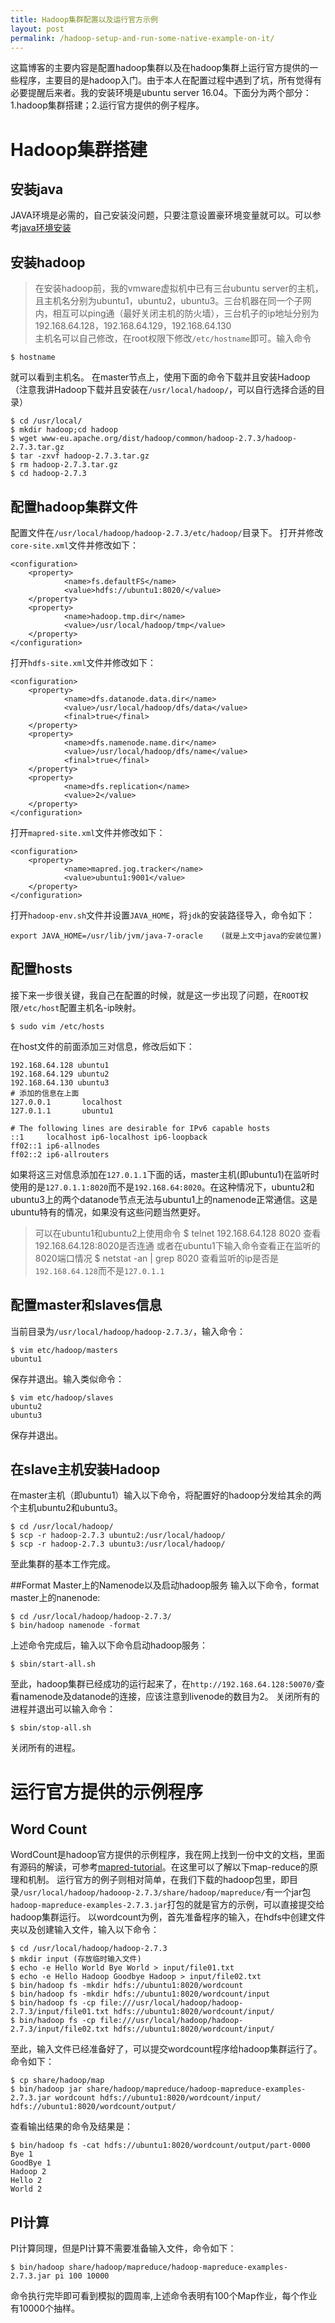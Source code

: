 ```yaml
---
title: Hadoop集群配置以及运行官方示例
layout: post
permalink: /hadoop-setup-and-run-some-native-example-on-it/
---
```

这篇博客的主要内容是配置hadoop集群以及在hadoop集群上运行官方提供的一些程序，主要目的是hadoop入门。由于本人在配置过程中遇到了坑，所有觉得有必要提醒后来者。我的安装环境是ubuntu server 16.04。下面分为两个部分：1.hadoop集群搭建；2.运行官方提供的例子程序。

# Hadoop集群搭建

## 安装java
JAVA环境是必需的，自己安装没问题，只要注意设置豪环境变量就可以。可以参考[java环境安装](http://www.jianshu.com/p/6c308f184b61)

## 安装hadoop

> 在安装hadoop前，我的vmware虚拟机中已有三台ubuntu server的主机，且主机名分别为ubuntu1，ubuntu2，ubuntu3。三台机器在同一个子网内，相互可以ping通（最好关闭主机的防火墙），三台机子的ip地址分别为192.168.64.128，192.168.64.129，192.168.64.130   
主机名可以自己修改，在root权限下修改`/etc/hostname`即可。输入命令

    $ hostname

就可以看到主机名。
在master节点上，使用下面的命令下载并且安装Hadoop（注意我讲Hadoop下载并且安装在`/usr/local/hadoop/`，可以自行选择合适的目录）

    $ cd /usr/local/
    $ mkdir hadoop;cd hadoop
    $ wget www-eu.apache.org/dist/hadoop/common/hadoop-2.7.3/hadoop-2.7.3.tar.gz
    $ tar -zxvf hadoop-2.7.3.tar.gz
    $ rm hadoop-2.7.3.tar.gz
    $ cd hadoop-2.7.3

## 配置hadoop集群文件
配置文件在`/usr/local/hadoop/hadoop-2.7.3/etc/hadoop/`目录下。
打开并修改`core-site.xml`文件并修改如下：

    <configuration>
        <property>
                <name>fs.defaultFS</name>
                <value>hdfs://ubuntu1:8020/</value>
        </property>
        <property>
                <name>hadoop.tmp.dir</name>
                <value>/usr/local/hadoop/tmp</value>
        </property>
    </configuration>

打开`hdfs-site.xml`文件并修改如下：

    <configuration>
        <property>
                <name>dfs.datanode.data.dir</name>
                <value>/usr/local/hadoop/dfs/data</value>
                <final>true</final>
        </property>
        <property>
                <name>dfs.namenode.name.dir</name>
                <value>/usr/local/hadoop/dfs/name</value>
                <final>true</final>
        </property>
        <property>
                <name>dfs.replication</name>
                <value>2</value>
        </property>
    </configuration>

打开`mapred-site.xml`文件并修改如下：

    <configuration>
        <property>
                <name>mapred.jog.tracker</name>
                <value>ubuntu1:9001</value>
        </property>
    </configuration>

打开`hadoop-env.sh`文件并设置`JAVA_HOME`，将`jdk`的安装路径导入，命令如下：

    export JAVA_HOME=/usr/lib/jvm/java-7-oracle    (就是上文中java的安装位置)


## 配置hosts
接下来一步很关键，我自己在配置的时候，就是这一步出现了问题，在`ROOT`权限`/etc/host`配置主机名-ip映射。

    $ sudo vim /etc/hosts

在host文件的前面添加三对信息，修改后如下：

    192.168.64.128 ubuntu1
    192.168.64.129 ubuntu2
    192.168.64.130 ubuntu3
    # 添加的信息在上面
    127.0.0.1       localhost
    127.0.1.1       ubuntu1
    
    # The following lines are desirable for IPv6 capable hosts
    ::1     localhost ip6-localhost ip6-loopback
    ff02::1 ip6-allnodes
    ff02::2 ip6-allrouters

如果将这三对信息添加在`127.0.1.1`下面的话，master主机(即ubuntu1)在监听时使用的是`127.0.1.1:8020`而不是`192.168.64:8020`。在这种情况下，ubuntu2和ubuntu3上的两个datanode节点无法与ubuntu1上的namenode正常通信。这是ubuntu特有的情况，如果没有这些问题当然更好。
>可以在ubuntu1和ubuntu2上使用命令
>    $ telnet 192.168.64.128 8020
>查看192.168.64.128:8020是否连通
>或者在ubuntu1下输入命令查看正在监听的8020端口情况
>    $ netstat -an | grep 8020
> 查看监听的ip是否是`192.168.64.128`而不是`127.0.1.1`

## 配置master和slaves信息
当前目录为`/usr/local/hadoop/hadoop-2.7.3/`，输入命令：

    $ vim etc/hadoop/masters
    ubuntu1

保存并退出。输入类似命令：

    $ vim etc/hadoop/slaves
    ubuntu2
    ubuntu3

保存并退出。

## 在slave主机安装Hadoop
在master主机（即ubuntu1）输入以下命令，将配置好的hadoop分发给其余的两个主机ubuntu2和ubuntu3。

    $ cd /usr/local/hadoop/
    $ scp -r hadoop-2.7.3 ubuntu2:/usr/local/hadoop/
    $ scp -r hadoop-2.7.3 ubuntu3:/usr/local/hadoop/

至此集群的基本工作完成。

##Format Master上的Namenode以及启动hadoop服务
输入以下命令，format master上的nanenode:

    $ cd /usr/local/hadoop/hadoop-2.7.3/
    $ bin/hadoop namenode -format

上述命令完成后，输入以下命令启动hadoop服务：

    $ sbin/start-all.sh

至此，hadoop集群已经成功的运行起来了，在`http://192.168.64.128:50070/`查看namenode及datanode的连接，应该注意到livenode的数目为2。
关闭所有的进程并退出可以输入命令：

    $ sbin/stop-all.sh

关闭所有的进程。

# 运行官方提供的示例程序

## Word Count
WordCount是hadoop官方提供的示例程序，我在网上找到一份中文的文档，里面有源码的解读，可参考[mapred-tutorial](http://hadoop.apache.org/docs/r1.0.4/cn/mapred_tutorial.html)。在这里可以了解以下map-reduce的原理和机制。
运行官方的例子则相对简单，在我们下载的hadoop包里，即目录`/usr/local/hadoop/hadooop-2.7.3/share/hadoop/mapreduce/`有一个jar包`hadoop-mapreduce-examples-2.7.3.jar`打包的就是官方的示例，可以直接提交给hadoop集群运行。
以wordcount为例，首先准备程序的输入，在hdfs中创建文件夹以及创建输入文件，输入以下命令：

    $ cd /usr/local/hadoop/hadoop-2.7.3
    $ mkdir input (存放临时输入文件)
    $ echo -e Hello World Bye World > input/file01.txt
    $ echo -e Hello Hadoop Goodbye Hadoop > input/file02.txt
    $ bin/hadoop fs -mkdir hdfs://ubuntu1:8020/wordcount
    $ bin/hadoop fs -mkdir hdfs://ubuntu1:8020/wordcount/input
    $ bin/hadoop fs -cp file:///usr/local/hadoop/hadoop-2.7.3/input/file01.txt hdfs://ubuntu1:8020/wordcount/input/
    $ bin/hadoop fs -cp file:///usr/local/hadoop/hadoop-2.7.3/input/file02.txt hdfs://ubuntu1:8020/wordcount/input/

至此，输入文件已经准备好了，可以提交wordcount程序给hadoop集群运行了。命令如下：

    $ cp share/hadoop/map
    $ bin/hadoop jar share/hadoop/mapreduce/hadoop-mapreduce-examples-2.7.3.jar wordcount hdfs://ubuntu1:8020/wordcount/input/ hdfs://ubuntu1:8020/wordcount/output/

查看输出结果的命令及结果是：

    $ bin/hadoop fs -cat hdfs://ubuntu1:8020/wordcount/output/part-0000
    Bye 1
    GoodBye 1
    Hadoop 2
    Hello 2
    World 2


## PI计算
PI计算同理，但是PI计算不需要准备输入文件，命令如下：

    $ bin/hadoop share/hadoop/mapreduce/hadoop-mapreduce-examples-2.7.3.jar pi 100 10000

命令执行完毕即可看到模拟的圆周率,上述命令表明有100个Map作业，每个作业有10000个抽样。